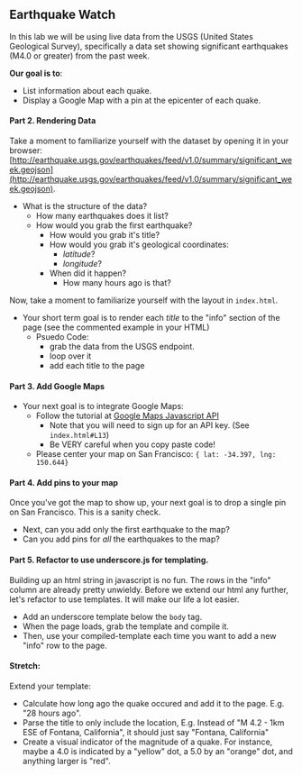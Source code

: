 ## Earthquake Watch
In this lab we will be using live data from the USGS (United States Geological Survey), specifically a data set showing significant earthquakes (M4.0 or greater) from the past week.

**Our goal is to**:  
- List information about each quake.
- Display a Google Map with a pin at the epicenter of each quake.

#### Part 2. Rendering Data
Take a moment to familiarize yourself with the dataset by opening it in your browser: [http://earthquake.usgs.gov/earthquakes/feed/v1.0/summary/significant_week.geojson](http://earthquake.usgs.gov/earthquakes/feed/v1.0/summary/significant_week.geojson).

+ What is the structure of the data?
    + How many earthquakes does it list?
    + How would you grab the first earthquake?
        * How would you grab it's title?
        * How would you grab it's geological coordinates:
            - *latitude*?
            - *longitude*?
        * When did it happen?
            - How many hours ago is that?

Now, take a moment to familiarize yourself with the layout in `index.html`.
- Your short term goal is to render each *title* to the "info" section of the page (see the commented example in your HTML)
    - Psuedo Code:
        - grab the data from the USGS endpoint.
        - loop over it
        - add each title to the page

#### Part 3. Add Google Maps
- Your next goal is to integrate Google Maps:
    - Follow the tutorial at [Google Maps Javascript API](https://developers.google.com/maps/documentation/javascript/tutorial)
        + Note that you will need to sign up for an API key. (See `index.html#L13`)
        + Be VERY careful when you copy paste code!
    - Please center your map on San Francisco: `{ lat: -34.397, lng: 150.644}`

#### Part 4. Add pins to your map
Once you've got the map to show up, your next goal is to drop a single pin on San Francisco. This is a sanity check.  
- Next, can you add only the first earthquake to the map?
- Can you add pins for *all* the earthquakes to the map?

#### Part 5. Refactor to use underscore.js for templating.
Building up an html string in javascript is no fun. The rows in the "info" column are already pretty unwieldy. Before we extend our html any further, let's refactor to use templates. It will make our life a lot easier.  
- Add an underscore template below the `body` tag.
- When the page loads, grab the template and compile it.
- Then, use your compiled-template each time you want to add a new "info" row to the page.

#### Stretch:
Extend your template:  
- Calculate how long ago the quake occured and add it to the page. E.g. "28 hours ago".
- Parse the title to only include the location, E.g. Instead of "M 4.2 - 1km ESE of Fontana, California", it should just say "Fontana, California"
- Create a visual indicator of the magnitude of a quake. For instance, maybe a 4.0 is indicated by a "yellow" dot, a 5.0 by an "orange" dot, and anything larger is "red".

